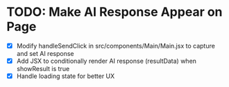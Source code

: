 # TODO: Make AI Response Appear on Page

- [x] Modify handleSendClick in src/components/Main/Main.jsx to capture and set AI response
- [x] Add JSX to conditionally render AI response (resultData) when showResult is true
- [x] Handle loading state for better UX
